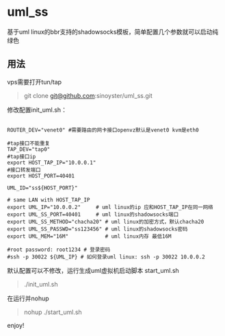 # uml_ss

基于uml linux的bbr支持的shadowsocks模板，简单配置几个参数就可以启动纯绿色

## 用法

vps需要打开tun/tap

> git clone git@github.com:sinoyster/uml_ss.git

修改配置init_uml.sh：

```shell

ROUTER_DEV="venet0" #需要路由的网卡接口openvz默认是venet0 kvm是eth0

#tap接口不能重复
TAP_DEV="tap0"
#tap接口ip
export HOST_TAP_IP="10.0.0.1"
#接口转发端口
export HOST_PORT=40401

UML_ID="ss${HOST_PORT}"

# same LAN with HOST_TAP_IP
export UML_IP="10.0.0.2"     # uml linux的ip 应和HOST_TAP_IP在同一网络
export UML_SS_PORT=40401     # uml linux的shadowsocks端口
export UML_SS_METHOD="chacha20" # uml linux的加密方式，默认chacha20
export UML_SS_PASSWD="ss123456" # uml linux的shadowsocks密码
export UML_MEM="16M"            # uml linux内存 最低16M

#root password: root1234 # 登录密码
#ssh -p 30022 ${UML_IP} # 如何登录uml linux: ssh -p 30022 10.0.0.2 

```

默认配置可以不修改，运行生成uml虚拟机启动脚本 start_uml.sh

> ./init_uml.sh 

在运行并nohup

> nohup ./start_uml.sh

enjoy!
